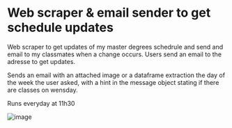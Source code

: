 # Web scraper & email sender to get schedule updates

Web scraper to get updates of my master degrees schedrule and send and email to my classmates when a change occurs.
Users send an email to the adresse to get updates.

Sends an email with an attached image or a dataframe extraction the day of the week the user asked, with a hint in the message object stating if there are classes on wensday.

Runs everyday at 11h30

![image](https://github.com/ArmelVidali/scraper_owncloud_geomatique/assets/84096571/c32f583d-4ac7-4c02-abea-c902650f8ba1)
